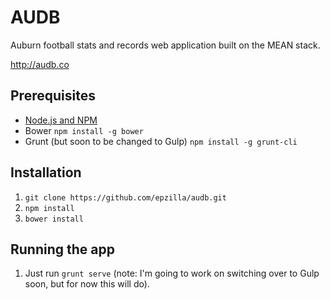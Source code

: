 # AUDB
Auburn football stats and records web application built on the MEAN stack.

http://audb.co

## Prerequisites
- [Node.js and NPM](https://nodejs.org/)
- Bower `npm install -g bower`
- Grunt (but soon to be changed to Gulp) `npm install -g grunt-cli`

## Installation
1. `git clone https://github.com/epzilla/audb.git`
2. `npm install`
3. `bower install`

## Running the app
1. Just run `grunt serve` (note: I'm going to work on switching over to Gulp soon, but for now this will do).

